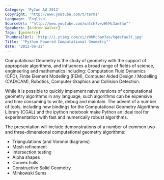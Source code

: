 ```yaml
---
Category: 'PyCon AU 2012'
Copyright: 'http://www.youtube.com/t/terms'
Language: 'English'
SourceUrl: '"http://www.youtube.com/watch?v=zWhMc3am7ao"'
Speakers: [Andrew Walker]
Tags: [geometry]
ThumbnailUrl: 'http://i.ytimg.com/vi/zWhMc3am7ao/hqdefault.jpg'
Title: '"Python Powered Computational Geometry"'
date: '2012-08-22'
---
```

Computational Geometry is the study of geometry with the support of
appropriate algorithms, and influences a broad range of fields of science,
engineering and mathematics including: Computation Fluid Dynamics (CFD),
Finite Element Modelling (FEM), Computer Aided Design / Modelling (CAD/CAM),
Robotics, Computer Graphics and Collision Detection.

While it is possible to quickly implement naive versions of computational
geometry algorithms in any language, such algorithms can be expensive and time
consuming to write, debug and maintain. The advent of a number of tools,
including new bindings for the Computational Geometry Algorithms Library
(CGAL) and the ipython notebook make Python an ideal tool for experimentation
with fast and numerically robust algorithms.

The presentation will include demonstrations of a number of common two- and
three-dimensional computational geometry algorithms:

  * Triangulations (and Voronoi diagrams)
  * Mesh refinement
  * Intersection testing
  * Alpha shapes
  * Convex hulls
  * Constructive Solid Geometry
  * Minkowski Sums

